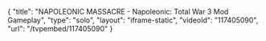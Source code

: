 {
    "title": "NAPOLEONIC MASSACRE - Napoleonic: Total War 3 Mod Gameplay",
    "type": "solo",
    "layout": "iframe-static",
    "videoId": "117405090",
    "url": "\/tvpembed\/117405090"
}